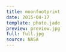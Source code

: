 ```yaml
---
title: moonfootprint
date: 2015-04-17
template: photo.jade
preview: preview.jpg
full: full.jpg
source: NASA
---
```

